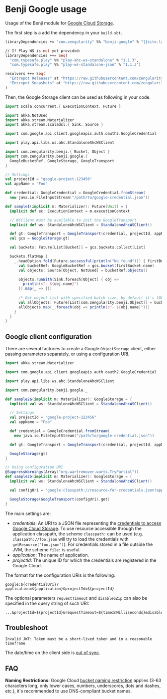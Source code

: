 # Benji Google usage

Usage of the Benji module for [Google Cloud Storage](https://cloud.google.com/products/storage/).

The first step is a add the dependency in your `build.sbt`.

```ocaml
libraryDependencies += "com.zengularity" %% "benji-google" % "{{site.latest_release}}"

// If Play WS is not yet provided:
libraryDependencies ++= Seq(
  "com.typesafe.play" %% "play-ahc-ws-standalone" % "1.1.3",
  "com.typesafe.play" %% "play-ws-standalone-json" % "1.1.3")

resolvers ++= Seq(
  "Entrepot Releases" at "https://raw.githubusercontent.com/zengularity/entrepot/master/releases",
  "Entrepot Snapshots" at "https://raw.githubusercontent.com/zengularity/entrepot/master/snapshots"
)
```

Then, the Google Storage client can be used as following in your code.

```scala
import scala.concurrent.{ ExecutionContext, Future }

import akka.NotUsed
import akka.stream.Materializer
import akka.stream.scaladsl.{ Sink, Source }

import com.google.api.client.googleapis.auth.oauth2.GoogleCredential

import play.api.libs.ws.ahc.StandaloneAhcWSClient

import com.zengularity.benji.{ Bucket, Object }
import com.zengularity.benji.google.{
  GoogleBucketRef, GoogleStorage, GoogleTransport
}

// Settings
val projectId = "google-project-123456"
val appName = "Foo"

def credential: GoogleCredential = GoogleCredential.fromStream(
  new java.io.FileInputStream("/path/to/google-credential.json"))

def sample1(implicit m: Materializer): Future[Unit] = {
  implicit def ec: ExecutionContext = m.executionContext

  // WSClient must be available to init the GoogleTransport
  implicit def ws: StandaloneAhcWSClient = StandaloneAhcWSClient()

  def gt: GoogleTransport = GoogleTransport(credential, projectId, appName)
  val gcs = GoogleStorage(gt)

  val buckets: Future[List[Bucket]] = gcs.buckets.collect[List]

  buckets.flatMap {
    _.headOption.fold(Future.successful(println("No found"))) { firstBucket =>
      val bucketRef: GoogleBucketRef = gcs.bucket(firstBucket.name)
      val objects: Source[Object, NotUsed] = bucketRef.objects()

      objects.runWith(Sink.foreach[Object] { obj =>
        println(s"- ${obj.name}")
      }).map(_ => {})
      
      /* Get object list with specified batch size, by default it's 1000 */
      val allObjects: Future[List[com.zengularity.benji.Object]] = bucketRef.objects.withBatchSize(100).collect[List]()
      allObjects.map(_.foreach(obj => println(s"- ${obj.name}")))
    }
  }
}
```

## Google client configuration

There are several factories to create a Google `ObjectStorage` client, either passing parameters separately, or using a configuration URI.

```scala
import akka.stream.Materializer

import com.google.api.client.googleapis.auth.oauth2.GoogleCredential

import play.api.libs.ws.ahc.StandaloneAhcWSClient

import com.zengularity.benji.google._

def sample2a(implicit m: Materializer): GoogleStorage = {
  implicit val ws: StandaloneAhcWSClient = StandaloneAhcWSClient()

  // Settings
  val projectId = "google-project-123456"
  val appName = "Foo"

  def credential = GoogleCredential.fromStream(
    new java.io.FileInputStream("/path/to/google-credential.json"))

  def gt: GoogleTransport = GoogleTransport(credential, projectId, appName)

  GoogleStorage(gt)
}

// Using configuration URI
@SuppressWarnings(Array("org.wartremover.warts.TryPartial"))
def sample2b(implicit m: Materializer): GoogleStorage = {
  implicit val ws: StandaloneAhcWSClient = StandaloneAhcWSClient()

  val configUri = "google:classpath://resource-for-credentials.json?application=Foo&projectId=google-project-123456"

  GoogleStorage(GoogleTransport(configUri).get)
}
```

The main settings are:

- *credentials*: An URI to a JSON file representing the [credentials to access Google Cloud Storage](https://cloud.google.com/storage/docs/authentication#generating-a-private-key). To use resource accessible through the application classpath, the scheme `classpath:` can be used (e.g. `classpath://foo.json` will try to load the credentials with `getResource("foo.json")`). For credentials stored in a file outside the JVM, the scheme `file:` is useful.
- *application*: The name of application.
- *projectId*: The unique ID for which the credentials are registered in the Google Cloud.

The format for the configuration URIs is the following:

    google:${credentialUri}?application=${application}&projectId=${projectId}

The optional parameters `requestTimeout` and `disableGZip` can also be specified in the query string of such URI:

    ...&projectId=${projectId}&requestTimeout=${timeInMilliseconds}&disableGZip=${falseByDefault}

## Troubleshoot

    Invalid JWT: Token must be a short-lived token and in a reasonable timeframe

The date/time on the client side is [out of sync](http://stackoverflow.com/a/36201957/3347384).

## FAQ

**Naming Restrictions:** Google Cloud [bucket naming restriction](https://cloud.google.com/storage/docs/naming) applies (3-63 characters long, only lower cases, numbers, underscores, dots and dashes, etc.), it's recommended to use DNS-compliant bucket names.
